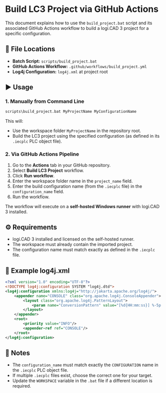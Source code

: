 # Build LC3 Project via GitHub Actions

This document explains how to use the `build_project.bat` script and its associated GitHub Actions workflow to build a logi.CAD 3 project for a specific configuration.

## 📂 File Locations

- **Batch Script:** `scripts/build_project.bat`
- **GitHub Actions Workflow:** `.github/workflows/build_project.yml`
- **Log4j Configuration:** `log4j.xml` at project root

## ▶️ Usage

### 1. Manually from Command Line

```bat
scripts\build_project.bat MyProjectName MyConfigurationName
```

This will:
- Use the workspace folder `MyProjectName` in the repository root.
- Build the LC3 project using the specified configuration (as defined in its `.iecplc` PLC object file).

### 2. Via GitHub Actions Pipeline

1. Go to the **Actions** tab in your GitHub repository.
2. Select **Build LC3 Project** workflow.
3. Click **Run workflow**.
4. Enter the workspace folder name in the `project_name` field.
5. Enter the build configuration name (from the `.iecplc` file) in the `configuration_name` field.
6. Run the workflow.

The workflow will execute on a **self-hosted Windows runner** with logi.CAD 3 installed.

## ⚙️ Requirements

- logi.CAD 3 installed and licensed on the self-hosted runner.
- The workspace must already contain the imported project.
- The configuration name must match exactly as defined in the `.iecplc` file.

## 📜 Example log4j.xml

```xml
<?xml version="1.0" encoding="UTF-8"?>
<!DOCTYPE log4j:configuration SYSTEM "log4j.dtd">
<log4j:configuration xmlns:log4j="http://jakarta.apache.org/log4j/">
    <appender name="CONSOLE" class="org.apache.log4j.ConsoleAppender">
        <layout class="org.apache.log4j.PatternLayout">
            <param name="ConversionPattern" value="[%d{HH:mm:ss}] %-5p %c - %m%n"/>
        </layout>
    </appender>
    <root>
        <priority value="INFO"/>
        <appender-ref ref="CONSOLE"/>
    </root>
</log4j:configuration>
```

## 📝 Notes

- The `configuration_name` must match exactly the `CONFIGURATION` name in the `.iecplc` PLC object file.
- If multiple `.iecplc` files exist, choose the correct one for your target.
- Update the `WORKSPACE` variable in the `.bat` file if a different location is required.
